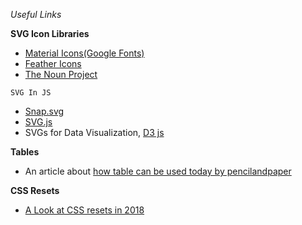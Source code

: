 *Useful Links*

**SVG Icon Libraries**
- [Material Icons(Google Fonts)](https://fonts.google.com/icons)
- [Feather Icons](https://feathericons.com/)
- [The Noun Project](https://thenounproject.com/browse/icons/term/free/?iconspage=1)

`SVG In JS`

- [Snap.svg](http://snapsvg.io/)
- [SVG.js](https://svgjs.dev/docs/3.0/)
- SVGs for Data Visualization, [D3 js](https://d3js.org/)

**Tables**
- An article about [how table can be used today by pencilandpaper](https://pencilandpaper.io/articles/ux-pattern-analysis-enterprise-data-tables/)

**CSS Resets**
- [A Look at CSS resets in 2018](https://bitsofco.de/a-look-at-css-resets-in-2018/)